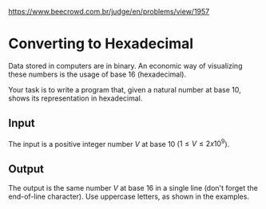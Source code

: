 https://www.beecrowd.com.br/judge/en/problems/view/1957

# Converting to Hexadecimal

Data stored in computers are in binary. An economic way of visualizing these
numbers is the usage of base 16 (hexadecimal).

Your task is to write a program that, given a natural number at base 10, shows
its representation in hexadecimal.

## Input

The input is a positive integer number $V$ at base 10
($1 \leq V \leq 2 x 10^9$).

## Output

The output is the same number $V$ at base 16 in a single line (don't forget
the end-of-line character). Use uppercase letters, as shown in the examples.
